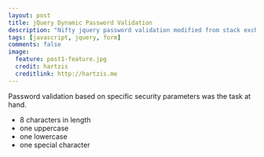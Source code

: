 ```yaml
---
layout: post
title: jQuery Dynamic Password Validation
description: "Nifty jquery password validation modified from stack exchange logic"
tags: [javascript, jquery, form]
comments: false
image:
  feature: post1-feature.jpg
  credit: hartzis
  creditlink: http://hartzis.me
---
```


Password validation based on specific security parameters was the task at hand. 

* 8 characters in length
* one uppercase
* one lowercase
* one special character

